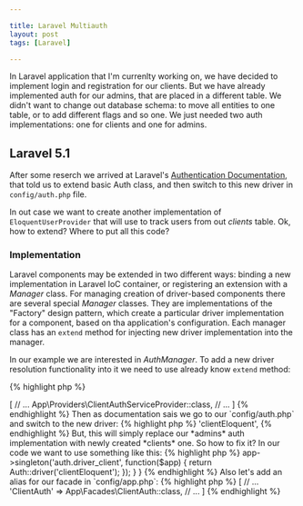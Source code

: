 ```yaml
---

title: Laravel Multiauth
layout: post
tags: [Laravel]

---
```


In Laravel application that I'm currenlty working on, we have decided to implement login and registration
for our clients. But we have already implemented auth for our admins, that are placed in a 
different table. We didn't want to change out database schema: to move all entities to one table, or
to add different flags and so one. We just needed two auth implementations: one for clients and one
for admins.

## Laravel 5.1

After some reserch we arrived at Laravel's <a href="https://laravel.com/docs/5.1/authentication#adding-custom-authentication-drivers" target="_blank">
Authentication Documentation</a>, that told us to extend basic Auth class, and then switch to this new driver in 
`config/auth.php` file. 

In out case we want to create another implementation of `EloquentUserProvider` that will use to track users from out *clients* table.
Ok, how to extend? Where to put all this code? 

### Implementation

Laravel components may be extended in two different ways: binding a new implementation in Laravel IoC container, or registering an 
extension with a *Manager* class. For managing creation of driver-based components there are several special *Manager* classes. They
are implementations of the "Factory" design pattern, which create a particular driver implementation for a component, based on 
tha application's configuration. 
Each manager class has an `extend` method for injecting new driver implementation into the manager.

In our example we are interested in *AuthManager*. To add a new driver resolution functionality into it we need to use already 
know `extend` method:

{% highlight php %}
<?php

Auth::extend('clientEloquent', function($app) {
   // We need to return here an implementation of Illuminate\Auth\UserProviderInterface 
});
{% endhighlight %}

In `extend` method we should return our new driver for our *clients* table, let's name it *clientEloquent*. Now we should create
this driver. Driver implementation must implement *UserProviderInterface*, which is responsible for fetching *UserInterface* 
implementations out of a persistent storage system. In our case our *UserInterface* implementations will be *Eloquent* models, and
will use *EloquentUserProvider* as an implementation of *UserProviderInterface*.

{% highlight php %}
<?php

Auth::extend('clientEloquent', function($app) {
   $clientProvider = new EloquentUserProvider($app['hash'], Client::class);
   return new Guard($clientProvider, $app['session.store']);
});
{% endhighlight %}

*EloquentUserProvider* requires an instance of *HasherContract* for password cheking, and your *Eloquent* model class. Then we wrap 
an instance of our provider into *Guard* class to use advantages such of methods as `check()`, `guest()`, `user()` and so one.

Ok, but where to put all of this code? Let's create a service provider for this purpose named "ClientAuthServiceProvider":

{% highlight php %}
<?php

namespace App\Providers;

use Auth;
use App\Client;
use Illuminate\Auth\Guard;
use Illuminate\Support\ServiceProvider;
use Illuminate\Auth\EloquentUserProvider;

class ClientAuthServiceProvider extends ServiceProvider {
    public function boot() {
        Auth::extend('clientEloquent', function($app) {
            $clientProvider = new EloquentUserProvider($app['hash'], Client::class);
            return new Guard($clientProvider, $app['session.store']);
        });
    }
}
{% endhighlight %}

No to use this service provider, we must add it in our `config/app.php` file:

{% highlight php %}
<?php

'providers' => [
    // ... 
    App\Providers\ClientAuthServiceProvider::class,
    // ...
]

{% endhighlight %}

Then as documentation sais we go to our `config/auth.php` and switch to the new driver:

{% highlight php %}
<?php

// ...
'driver' => 'clientEloquent',
{% endhighlight %}

But, this will simply replace our *admins* auth implementation with newly created *clients* one. So how to fix it?
In our code we want to use something like this:

{% highlight php %}
<?php

// Admin Controller code 
Auth::loginUsingId(1) // logins as entity from admins table

// Profile Controller code
ClientAuth::loginUsingId(1) // logins as entity form client table
{% endhighlight %}

It seems that we need to create a new *ClientAuth* facade, which will call methods from our new *eloquentClient* auth driver.

{% highlight php %}
<?php

namespace App\Facades;

use Illuminate\Support\Facades\Facade;

class ClientAuth extends Facade {
    protected static function getFacadeAccessor() 
    {
        return 'auth.driver_client';
    }
}
{% endhighlight %}

Then we must register `auth.driver_client` in the IoC container. Let's do it in our *ClientAuthServiceProvider*:

{% highlight php %}
<?php

namespace App\Providers;

use Auth;
use App\Client;
use Illuminate\Auth\Guard;
use Illuminate\Support\ServiceProvider;
use Illuminate\Auth\EloquentUserProvider;

class ClientAuthServiceProvider extends ServiceProvider {
    public function boot() {
        Auth::extend('clientEloquent', function($app) {
            $clientProvider = new EloquentUserProvider($app['hash'], Client::class);
            return new Guard($clientProvider, $app['session.store']);
        });
    }

    public function register(){
        $this->app->singleton('auth.driver_client', function($app) {
            return Auth::driver('clientEloquent');
        });
    }
}
{% endhighlight %}

Also let's add an alias for our facade in `config/app.php`:

{% highlight php %}
<?php

'aliases' => [
    // ...
    'ClientAuth' => App\Facades\ClientAuth::class,
    // ...
]
{% endhighlight %}
